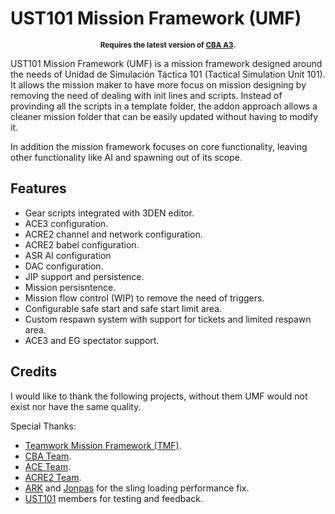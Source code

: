 # UST101 Mission Framework (UMF)

<p align="center">
    <sup><strong>Requires the latest version of <a href="https://github.com/CBATeam/CBA_A3/releases">CBA A3</a>.<br/></strong></sub>
</p>

UST101 Mission Framework (UMF) is a mission framework designed around the needs of Unidad de Simulación Táctica 101 (Tactical Simulation Unit 101). It allows the mission maker to have more focus on mission designing by removing the need of dealing with init lines and scripts. Instead of provinding all the scripts in a template folder, the addon approach allows a cleaner mission folder that can be easily updated without having to modify it.

In addition the mission framework focuses on core functionality, leaving other functionality like AI and spawning out of its scope.

## Features

- Gear scripts integrated with 3DEN editor.
- ACE3 configuration.
- ACRE2 channel and network configuration.
- ACRE2 babel configuration.
- ASR AI configuration
- DAC configuration.
- JIP support and persistence.
- Mission persisntence.
- Mission flow control (WIP) to remove the need of triggers.
- Configurable safe start and safe start limit area.
- Custom respawn system with support for tickets and limited respawn area.
- ACE3 and EG spectator support.

## Credits

I would like to thank the following projects, without them UMF would not exist nor have the same quality.

Special Thanks:

 - [Teamwork Mission Framework (TMF)](https://github.com/TMF3/TMF).
 - [CBA Team](http://www.github.com/CBATeam/CBA_A3/).
 - [ACE Team](https://github.com/acemod/ACE3).
 - [ACRE2 Team](https://github.com/IDI-Systems/acre2).
 - [ARK](http://www.ark-group.org) and [Jonpas](http://github.com/jonpas) for the sling loading performance fix.
 - [UST101](http://www.ust101.com) members for testing and feedback.
